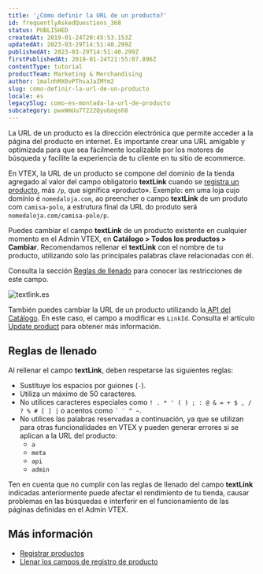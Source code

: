 ```yaml
---
title: '¿Cómo definir la URL de un producto?'
id: frequentlyAskedQuestions_368
status: PUBLISHED
createdAt: 2019-01-24T20:45:53.153Z
updatedAt: 2023-03-29T14:51:40.299Z
publishedAt: 2023-03-29T14:51:40.299Z
firstPublishedAt: 2019-01-24T21:55:07.896Z
contentType: tutorial
productTeam: Marketing & Merchandising
author: 1malnhMX0vPThsaJaZMYm2
slug: como-definir-la-url-de-un-producto
locale: es
legacySlug: como-es-montada-la-url-de-producto
subcategory: pwxWmUu7T222QyuGogs68
---
```


La URL de un producto es la dirección electrónica que permite acceder a la página del producto en internet. Es importante crear una URL amigable y optimizada para que sea fácilmente localizable por los motores de búsqueda y facilite la experiencia de tu cliente en tu sitio de ecommerce.

En VTEX, la URL de un producto se compone del dominio de la tienda agregado al valor del campo obligatorio **textLink** cuando se [registra un producto](https://help.vtex.com/es/tutorial/registrar-productos--tutorials_2567), más `/p`, que significa «producto». Exemplo: em uma loja cujo domínio é `nomedaloja.com`, ao preencher o campo **textLink** de um produto com `camisa-polo`, a estrutura final da URL do produto será `nomedaloja.com/camisa-polo/p`.

Puedes cambiar el campo **textLink** de un producto existente en cualquier momento en el Admin VTEX, en **Catálogo > Todos los productos > Cambiar**. Recomendamos rellenar el **textLink** con el nombre de tu producto, utilizando solo las principales palabras clave relacionadas con él.

Consulta la sección [Reglas de llenado](#reglas-de-llenado) para conocer las restricciones de este campo.

![textlink.es](//images.ctfassets.net/alneenqid6w5/7Fn3c82EFti8PUc2qME3Xa/74abc336ae433344083479d28014696d/textlink.es.png)

<div class="alert alert-info">
  <p>También puedes cambiar la URL de un producto utilizando la<a href="https://developers.vtex.com/docs/api-reference/catalog-api#overview"> API del Catálogo</a>. En este caso, el campo a modificar es <code>LinkId</code>. Consulta el artículo<a href="https://developers.vtex.com/vtex-rest-api/reference/catalog-api-put-product"> Update product</a> para obtener más información.</p>
</div>

## Reglas de llenado

Al rellenar el campo **textLink**, deben respetarse las siguientes reglas:

- Sustituye los espacios por guiones (`-`).
- Utiliza un máximo de 50 caracteres.
- No utilices caracteres especiales como `! . * ' ( ) ; : @ & = + $ , / ? % # [ ] |` o acentos como `´ ¨ ^ ~`.
- No utilices las palabras reservadas a continuación, ya que se utilizan para otras funcionalidades en VTEX y pueden generar errores si se aplican a la URL del producto:
    * `a`
    * `meta`
    * `api`
    * `admin`

<div class="alert alert-danger">
  <p>Ten en cuenta que no cumplir con las reglas de llenado del campo <strong>textLink</strong> indicadas anteriormente puede afectar el rendimiento de tu tienda, causar problemas en las búsquedas e interferir en el funcionamiento de las páginas definidas en el Admin VTEX.</p>
</div>

## Más información

- [Registrar productos](https://help.vtex.com/es/tutorial/registrar-productos--tutorials_2567)
- [Llenar los campos de registro de producto](https://help.vtex.com/es/tutorial/campos-de-registro-de-producto--4dYXWIK3zyS8IceKkQseke)
